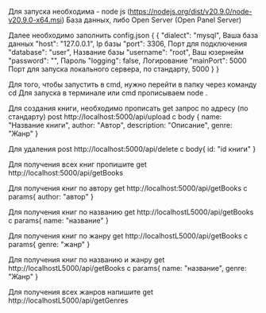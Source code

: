Для запуска необходима - node js (https://nodejs.org/dist/v20.9.0/node-v20.9.0-x64.msi)
База данных, либо Open Server (Open Panel Server)

Далее необходимо заполнить config.json
{
    {
        "dialect": "mysql", Ваша база данных
        "host": "127.0.0.1", Ip базы
        "port": 3306, Порт для подключения
        "database": "user", Название базы
        "username": "root", Ваш юзернейм
        "password": "", Пароль
        "logging": false, Логирование
        "mainPort": 5000 Порт для запуска локального сервера, по стандарту, 5000
        }
}


Для того, чтобы запустить в cmd, нужно перейти в папку через команду cd
Для запуска в терминале или cmd прописываем node . 

Для создания книги, необходимо прописать get запрос по адресу (по стандарту) post http://localhost:5000/api/upload с body {
    name: "Название книги",
    author: "Автор",
    description: "Описание",
    genre: "Жанр"
    }

Для удаления post http://localhost:5000/api/delete с body{
    id: "id книги"
    }


Для получения всех книг пропишите get http://localhost:5000/api/getBooks 


Для получения книг по автору get http://localhost:5000/api/getBooks c params{
    author: "автор"
}


Для получения книг по названию get http://localhostL5000/api/getBooks с params{
    name: "название"
    }

Для получения книг по жанру get http://localhostL5000/api/getBooks с params{
    genre: "жанр"
    }


Для получения книг по названию и жанру get http://localhostL5000/api/getBooks с params{
    name: "название",
    genre: "Жанр"
}


Для получения всех жанров напишите get http://localhostL5000/api/getGenres